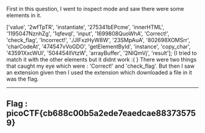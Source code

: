 First in this question, I went to inspect mode and saw there were some elements in it.

 ['value', '2wfTpTR', 'instantiate', '275341bEPcme', 'innerHTML', '1195047NznhZg', '1qfevql', 'input', '1699808QuoWhA', 'Correct!', 'check_flag', 'Incorrect!', './JIFxzHyW8W', '23SMpAuA', '802698XOMSrr', 'charCodeAt', '474547vVoGDO', 'getElementById', 'instance', 'copy_char', '43591XxcWUl', '504454llVtzW', 'arrayBuffer', '2NIQmVj', 'result']; 
{I tried to match it with the other elements but it didnt work :( }
There were two things that caught my eye which were : 'Correct!' and 'check_flag'.
But then I saw an extension given then I used the extension which downloaded a file in it was the flag.

----------------------------------------
Flag : picoCTF{cb688c00b5a2ede7eaedcae883735759}
----------------------------------------
